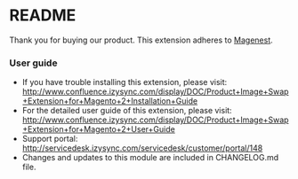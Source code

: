 # README
Thank you for buying our product.
This extension adheres to [Magenest](http://magenest.com/).

### User guide
- If you have trouble installing this extension, please visit: http://www.confluence.izysync.com/display/DOC/Product+Image+Swap+Extension+for+Magento+2+Installation+Guide
- For the detailed user guide of this extension, please visit: http://www.confluence.izysync.com/display/DOC/Product+Image+Swap+Extension+for+Magento+2+User+Guide
- Support portal: http://servicedesk.izysync.com/servicedesk/customer/portal/148
- Changes and updates to this module are included in CHANGELOG.md file.
